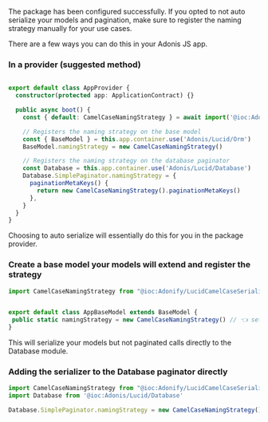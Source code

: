The package has been configured successfully. If you opted to not auto serialize your models and pagination, make sure to register the naming strategy manually for your use cases. 

There are a few ways you can do this in your Adonis JS app.

### In a provider (suggested method)

```ts

export default class AppProvider {
  constructor(protected app: ApplicationContract) {}

  public async boot() {
    const { default: CamelCaseNamingStrategy } = await import('@ioc:Adonify/LucidCamelCaseSerializer')

    // Registers the naming strategy on the base model
    const { BaseModel } = this.app.container.use('Adonis/Lucid/Orm')
    BaseModel.namingStrategy = new CamelCaseNamingStrategy()

    // Registers the naming strategy on the database paginator
    const Database = this.app.container.use('Adonis/Lucid/Database')
    Database.SimplePaginator.namingStrategy = {
      paginationMetaKeys() {
        return new CamelCaseNamingStrategy().paginationMetaKeys()
      },
    }
  }
}

```

Choosing to auto serialize will essentially do this for you in the package provider.

### Create a base model your models will extend and register the strategy

```ts
import CamelCaseNamingStrategy from "@ioc:Adonify/LucidCamelCaseSerializer";


export default class AppBaseModel extends BaseModel {
 public static namingStrategy = new CamelCaseNamingStrategy() // 👈 set as naming strategy
}
```

This will serialize your models but not paginated calls directly to the Database module.

### Adding the serializer to the Database paginator directly

```ts
import CamelCaseNamingStrategy from "@ioc:Adonify/LucidCamelCaseSerializer";
import Database from '@ioc:Adonis/Lucid/Database'

Database.SimplePaginator.namingStrategy = new CamelCaseNamingStrategy()
```